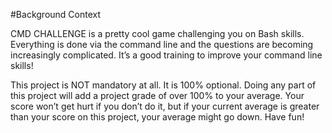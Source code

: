 #Background Context

CMD CHALLENGE is a pretty cool game challenging you on Bash skills. Everything is done via the command line and the questions are becoming increasingly complicated. It’s a good training to improve your command line skills!

This project is NOT mandatory at all. It is 100% optional. Doing any part of this project will add a project grade of over 100% to your average. Your score won’t get hurt if you don’t do it, but if your current average is greater than your score on this project, your average might go down. Have fun!
